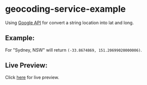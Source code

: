 geocoding-service-example
=========================

Using [Google API](https://developers.google.com/maps/documentation/javascript/geocoding) for convert a string location into lat and long.

## Example: 
For "Sydney, NSW" will return `(-33.8674869, 151.20699020000006)`.



## Live Preview:
Click [here](http://htmlpreview.github.com/?https://raw.github.com/IonicaBizau/geocoding-service-example/master/index.html) for live preview.
